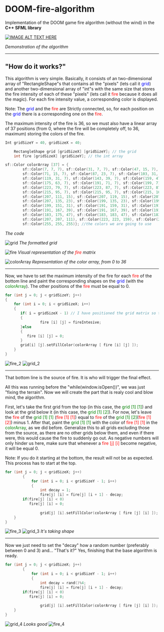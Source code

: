 # DOOM-fire-algorithm
Implementation of the DOOM game fire algorithm (without the wind) in the __C++ SFML library__

[![IMAGE ALT TEXT HERE](https://img.youtube.com/vi/VNcEp07wUAY/0.jpg)](https://www.youtube.com/watch?v=VNcEp07wUAY "DOOM fire algorithm - C++ with SFML")

*Demonstration of the algorithm*

___

## "How do it works?"
This algorithm is very simple. Basically, it consists of an two-dimensional array of "RectangleShape"s that contains all the "pixels" (lets call it <span style="color:blue">grid</span>) and another two-dimensional array of "int"s with the same size that stores the fire intensity of each of these "pixels" (lets call it <span style="color:red">fire</span> because it does all the magic). For each fire intensity value, a corresponding color is displayed.

Note: The <span style="color:blue">grid</span> and the <span style="color:red">fire</span> are Strictly connected, so, for each position on the <span style="color:blue">grid</span> there is a corresponding one on the <span style="color:red">fire</span>.

The maximum intensity of the fire is 36, so we must also have a linear array of 37 positions (from 0, where the fire will be completely off, to 36, maximum) storing the colors of the fire.

~~~c++
Int gridSizeY = 40, gridSizeX = 40;

	RectangleShape grid [gridSizeX] [gridSizeY]; // the grid
	int fire [gridSizeX] [gridSizeY]; // the int array

sf::Color colorArray [37] = {
		sf::Color(7, 7, 7), sf::Color(31, 7, 7), sf::Color(47, 15, 7),
		sf::Color(71, 15, 7), sf::Color(87, 23, 7), sf::Color(103, 31, 7),
		sf::Color(119, 31, 7), sf::Color(143, 39, 7), sf::Color(159, 47, 7),
		sf::Color(175, 63, 7), sf::Color(191, 71, 7), sf::Color(199, 71, 7),
		sf::Color(223, 79, 7), sf::Color(223, 87, 7), sf::Color(223, 87, 7),
		sf::Color(215, 95, 7), sf::Color(215, 95, 7), sf::Color(215, 103, 15),
		sf::Color(207, 111, 15), sf::Color(207, 119, 15), sf::Color(207, 127, 15),
		sf::Color(207, 135, 23), sf::Color(199, 135, 23), sf::Color(199, 143, 23),
		sf::Color(199, 151, 31), sf::Color(191, 159, 31), sf::Color(191, 159, 31),
		sf::Color(191, 167, 39), sf::Color(191, 167, 39), sf::Color(191, 175, 47),
		sf::Color(183, 175, 47), sf::Color(183, 183, 47), sf::Color(183, 183, 55),
		sf::Color(207, 207, 111), sf::Color(223, 223, 159), sf::Color(239, 239, 199),
		sf::Color(255, 255, 255)}; //the colors we are going to use


~~~
*The code*

![grid](https://media.discordapp.net/attachments/798356705129136151/924198465788084264/311_Sem_Titulo_20211224213141.png)
*The formatted grid*

![fire](https://media.discordapp.net/attachments/798356705129136151/924208788528037898/313_Sem_Titulo_20211225045428.png)
*Visual representation of the <span style="color:red">fire</span> matrix*

![colorArray](https://media.discordapp.net/attachments/798356705129136151/924078743847305277/1_39evHRnjVN_D78B09Tzf7A.png)
*Representation of the color array, from 0 to 36*

___

Now, we have to set the maximum intensity of the fire for each <span style="color:red">fire</span> of the bottom line and paint the corresponding shapes on the <span style="color:blue">grid</span> (with the <span style="color:green">colorArray</span>). The other positions of the <span style="color:red">fire</span> must be equal to 0.

~~~C++
for (int j = 0; j < gridSizeY; j++)
{
   	for (int i = 0; i < gridSizeX; i++)
	{
       if( i = gridSizeX - 1) // I have positioned the grid matrix so that the bottom row is the last
       {
	    		fire [i] [j] = fireIntesive;
       }else
       {
          fire [i] [j] = 0;
       }
       grid[i] [j].setFillColor(colorArray [ fire [i] [j] ]);
  	}
}
~~~
![fire_2](https://media.discordapp.net/attachments/798356705129136151/924208788314144819/312_Sem_Titulo_20211225045520.png)
![grid_2](https://media.discordapp.net/attachments/798356705129136151/924208788838445067/314_Sem_Titulo_20211225045342.png)

___

That bottom line is the source of fire. It is who will trigger the final effect.

All this was running before the "while(window.isOpen())", we was just "fixing the terrain". Now we will create the part that is realy cool and blow mind, the algorithm.

First, let's take the first grid from the top (in this case, the <span style="color:green">grid [1] [1]</span>) and look at the grid below it (in this case, the <span style="color:green">grid [1] [2]</span>). For now, let's leave the <span style="color:red">fire</span> of the <span style="color:green">grid [1] [1]</span> (<span style="color:red">fire [1] [1]</span>) equal to <span style="color:red">fire</span> of the <span style="color:green">grid [1] [2]</span>(<span style="color:red">fire [1] [2]</span>) minus 1. After that, paint the <span style="color:green">grid [1] [1]</span> with the color of <span style="color:red">fire [1] [1]</span> in the <span style="color:green">colorArray</span>, as we did before. Generalize this to all grids excluding those from the source, as there are no other grids below them, and even if there were, this would cause the fire to suddenly go out. As negative numbers will only hinder us here, make sure that whenever a <span style="color:red">fire [j] [i]</span> become negative, it will be equal 0.

Note: If you do it starting at the bottom, the result will not be as expected. This process has to start at the top.

~~~C++
for (int j = 0; j < gridSizeX; j++)
		{
			for (int i = 0; i < gridSizeY - 1; i++)
			{
				int decay = 1;	
				fire[j] [i] = fire[j] [i + 1] - decay;
        if(fire[j] [i] < 0)
           fire[j] [i] = 0;
					
				grid[j] [i].setFillColor(colorArray [ fire [j] [i] ]);
  	}
}
~~~
![fire_3](https://media.discordapp.net/attachments/798356705129136151/924231909670809600/315_Sem_Titulo_20211225062200.png)
![grid_3](https://media.discordapp.net/attachments/798356705129136151/924231910002163792/316_Sem_Titulo_20211225062722.png)
*It's taking shape*
___

Now we just need to set the "decay" how a random number (preferably between 0 and 3) and... "That's it?" Yes, finishing that the base algorithm is ready.
~~~C++
for (int j = 0; j < gridSizeX; j++)
		{
			for (int i = 0; i < gridSizeY - 1; i++)
			{
				int decay = rand()%4;
				fire[j] [i] = fire[j] [i + 1] - decay;
        if(fire[j] [i] < 0)
           fire[j] [i] = 0;
					
				grid[j] [i].setFillColor(colorArray [ fire [j] [i] ]);
  	}
}
~~~

![grid_4](https://media.discordapp.net/attachments/798356705129136151/924245806343680010/317_Sem_Titulo_20211225072003.png)
*Looks good*
![fire_4](https://media.discordapp.net/attachments/798356705129136151/924245806578552862/317_Sem_Titulo2_20211225072229.png)

